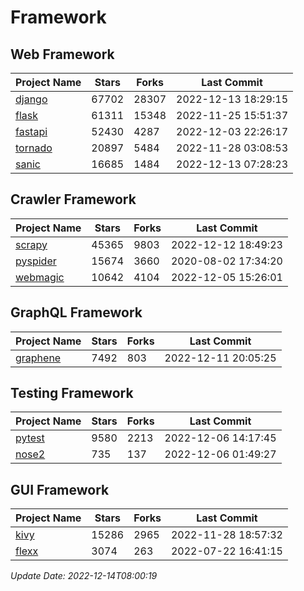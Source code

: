 # Framework

## Web Framework
| Project Name | Stars | Forks | Last Commit |
| ------------ | ----- | ----- | ----------- |
| [django](https://github.com/django/django) | 67702 | 28307 | 2022-12-13 18:29:15 |
| [flask](https://github.com/pallets/flask) | 61311 | 15348 | 2022-11-25 15:51:37 |
| [fastapi](https://github.com/tiangolo/fastapi) | 52430 | 4287 | 2022-12-03 22:26:17 |
| [tornado](https://github.com/tornadoweb/tornado) | 20897 | 5484 | 2022-11-28 03:08:53 |
| [sanic](https://github.com/sanic-org/sanic) | 16685 | 1484 | 2022-12-13 07:28:23 |

## Crawler Framework
| Project Name | Stars | Forks | Last Commit |
| ------------ | ----- | ----- | ----------- |
| [scrapy](https://github.com/scrapy/scrapy) | 45365 | 9803 | 2022-12-12 18:49:23 |
| [pyspider](https://github.com/binux/pyspider) | 15674 | 3660 | 2020-08-02 17:34:20 |
| [webmagic](https://github.com/code4craft/webmagic) | 10642 | 4104 | 2022-12-05 15:26:01 |

## GraphQL Framework
| Project Name | Stars | Forks | Last Commit |
| ------------ | ----- | ----- | ----------- |
| [graphene](https://github.com/graphql-python/graphene) | 7492 | 803 | 2022-12-11 20:05:25 |

## Testing Framework
| Project Name | Stars | Forks | Last Commit |
| ------------ | ----- | ----- | ----------- |
| [pytest](https://github.com/pytest-dev/pytest) | 9580 | 2213 | 2022-12-06 14:17:45 |
| [nose2](https://github.com/nose-devs/nose2) | 735 | 137 | 2022-12-06 01:49:27 |

## GUI Framework
| Project Name | Stars | Forks | Last Commit |
| ------------ | ----- | ----- | ----------- |
| [kivy](https://github.com/kivy/kivy) | 15286 | 2965 | 2022-11-28 18:57:32 |
| [flexx](https://github.com/flexxui/flexx) | 3074 | 263 | 2022-07-22 16:41:15 |

*Update Date: 2022-12-14T08:00:19*